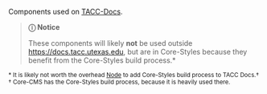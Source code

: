 Components used on [TACC-Docs].

> **ⓘ Notice**
>
> These components will likely **not** be used outside https://docs.tacc.utexas.edu, but are in Core-Styles because they benefit from the Core-Styles build process.*

<small>

\* It is likely not worth the overhead [Node] to add Core-Styles build process to TACC Docs.†
<br />
† Core-CMS has the Core-Styles build process, because it is heavily used there.

</small>

[TACC-Docs]: https://github.com/TACC/TACC-Docs/
[Node]: https://nodejs.org/en/

<script src="{{path '/assets/_utils/js/open-ext-links-in-new-window.js'}}" />
